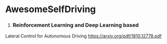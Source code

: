 # AwesomeSelfDriving

1. ### Reinforcement Learning and Deep Learning based
Lateral Control for Autonomous Driving
https://arxiv.org/pdf/1810.12778.pdf



